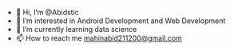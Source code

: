 - 👋 Hi, I’m @Abidstic
- 👀 I’m interested in Android Development and Web Development
- 🌱 I’m currently learning data science 
- 📫 How to reach me mahinabid211200@gmail.com

<!---
Abidstic/Abidstic is a ✨ special ✨ repository because its `README.md` (this file) appears on your GitHub profile.
You can click the Preview link to take a look at your changes.
--->
